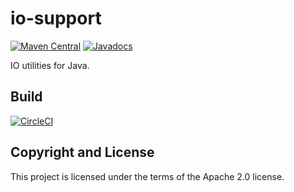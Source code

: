 # io-support

[![Maven Central](https://maven-badges.herokuapp.com/maven-central/fun.mike/io-support-alpha/badge.svg)](https://maven-badges.herokuapp.com/maven-central/fun.mike/io-support-alpha)
[![Javadocs](https://www.javadoc.io/badge/fun.mike/io-support-alpha.svg)](https://www.javadoc.io/doc/fun.mike/io-support-alpha)

IO utilities for Java.

## Build

[![CircleCI](https://circleci.com/gh/mike706574/java-io-support.svg?style=svg)](https://circleci.com/gh/mike706574/java-io-support)

## Copyright and License

This project is licensed under the terms of the Apache 2.0 license.
